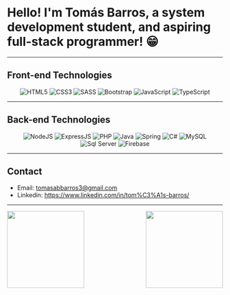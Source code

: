 # Hello! I'm Tomás Barros, a system development student, and aspiring full-stack programmer! 😁

---

## Front-end Technologies
<div style="text-align: center;">
  <img alt="HTML5" src="https://img.shields.io/badge/HTML5-E34F26?style=for-the-badge&logo=html5&logoColor=white">
  <img alt="CSS3" src="https://img.shields.io/badge/CSS3-1572B6?style=for-the-badge&logo=css3&logoColor=white">
  <img alt="SASS" src="https://img.shields.io/badge/Sass-CC6699?style=for-the-badge&logo=sass&logoColor=white">
  <img alt="Bootstrap" src="https://img.shields.io/badge/Bootstrap-563D7C?style=for-the-badge&logo=bootstrap&logoColor=white">
  <img alt="JavaScript" src="https://img.shields.io/badge/JavaScript-F7DF1E?style=for-the-badge&logo=javascript&logoColor=black">
  <img alt="TypeScript" src="https://img.shields.io/badge/TypeScript-007ACC?style=for-the-badge&logo=typescript&logoColor=white">
</div>

---

## Back-end Technologies
<div style="text-align: center;">
  <img alt="NodeJS" src="https://img.shields.io/badge/Node%20js-339933?style=for-the-badge&logo=nodedotjs&logoColor=white">
  <img alt="ExpressJS" src="https://img.shields.io/badge/Express%20js-000000?style=for-the-badge&logo=express&logoColor=white">
  <img alt="PHP" src="https://img.shields.io/badge/PHP-777BB4?style=for-the-badge&logo=php&logoColor=white">
  <img alt="Java" src="https://img.shields.io/badge/Java-ED8B00?style=for-the-badge&logo=openjdk&logoColor=white">
  <img alt="Spring" src="https://img.shields.io/badge/Spring-6DB33F?style=for-the-badge&logo=spring&logoColor=white">
  <img alt="C#" src="https://img.shields.io/badge/C%23-239120?style=for-the-badge&logo=csharp&logoColor=white">
  <img alt="MySQL" src="https://img.shields.io/badge/MySQL-00000F?style=for-the-badge&logo=mysql&logoColor=white">
  <img alt="Sql Server" src="https://img.shields.io/badge/Microsoft_SQL_Server-CC2927?style=for-the-badge&logo=microsoft-sql-server&logoColor=white">
  <img alt="Firebase" src="https://img.shields.io/badge/firebase-ffca28?style=for-the-badge&logo=firebase&logoColor=black">
</div>

---

## Contact
- Email: <a href="tomasabbarros3@gmail.com">tomasabbarros3@gmail.com</a>
- Linkedin: <a href="https://www.linkedin.com/in/tom%C3%A1s-barros/">https://www.linkedin.com/in/tom%C3%A1s-barros/</a>

---
<div>
  <img height="180em" src="https://github-readme-stats.vercel.app/api?username=tomas-barros1&show_icons=true&theme=dracula" />
  <img align="right" height="180em" src="https://github-readme-stats.vercel.app/api/top-langs/?username=tomas-barros1&layout=compact&theme=dracula">
</div>
